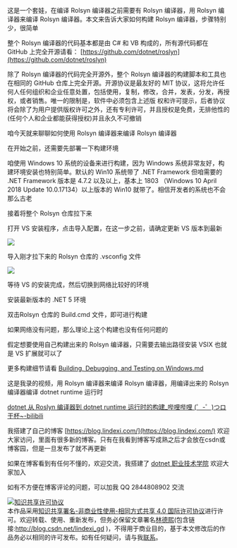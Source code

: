 
这是一个套娃，在编译 Rolsyn 编译器之前需要有 Rolsyn 编译器，用 Rolsyn 编译器来编译 Rolsyn 编译器。本文来告诉大家如何构建 Rolsyn 编译器，步骤特别少，很简单

<!--more-->



<!-- 发布 -->

整个 Rolsyn 编译器的代码基本都是由 C# 和 VB 构成的，所有源代码都在 GitHub 上完全开源请看： [https://github.com/dotnet/roslyn](https://github.com/dotnet/roslyn)

除了 Rolsyn 编译器的代码完全开源外，整个 Rolsyn 编译器的构建脚本和工具也在相同的 GitHub 仓库上完全开源。开源协议是最友好的 MIT 协议，这将允许任何人任何组织和企业任意处置，包括使用，复制，修改，合并，发表，分发，再授权，或者销售。唯一的限制是，软件中必须包含上述版 权和许可提示，后者协议将会除了为用户提供版权许可之外，还有专利许可，并且授权是免费，无排他性的(任何个人和企业都能获得授权)并且永久不可撤销

咱今天就来聊聊如何使用 Rolsyn 编译器来编译 Rolsyn 编译器

在开始之前，还需要先部署一下构建环境

咱使用 Windows 10 系统的设备来进行构建，因为 Windows 系统非常友好，构建环境安装也特别简单。默认的 Win10 系统带了 .NET Framework 但咱需要的 .NET Framework 版本是 4.7.2 以及以上，基本上 1803 （Windows 10 April 2018 Update 10.0.17134）以上版本的 Win10 就带了。相信开发者的系统也不会那么古老

接着将整个 Rolsyn 仓库拉下来

打开 VS 安装程序，点击导入配置，在这一步之前，请确定更新 VS 版本到最新

<!-- ![](image/dotnet 编译 Rolsyn 编译器/dotnet 编译 Rolsyn 编译器0.png) -->

![](http://image.acmx.xyz/lindexi%2F2020121848396081.jpg)

导入刚才拉下来的 Rolsyn 仓库的 .vsconfig 文件

<!-- ![](image/dotnet 编译 Rolsyn 编译器/dotnet 编译 Rolsyn 编译器1.png) -->

![](http://image.acmx.xyz/lindexi%2F2020121849177287.jpg)

等待 VS 的安装完成，然后切换到网络比较好的环境

安装最新版本的 .NET 5 环境

双击Rolsyn 仓库的 Build.cmd 文件，即可进行构建

如果网络没有问题，那么理论上这个构建也没有任何问题的

假定想要使用自己构建出来的 Rolsyn 编译器，只需要去输出路径安装 VSIX 也就是 VS 扩展就可以了

更多构建细节请看 [Building, Debugging, and Testing on Windows.md](https://github.com/dotnet/roslyn/blob/master/docs/contributing/Building,%20Debugging,%20and%20Testing%20on%20Windows.md)

这是我录的视频，用 Rolsyn 编译器来编译 Rolsyn 编译器，用编译出来的 Rolsyn 编译器编译 dotnet runtime 运行时

[dotnet 从 Roslyn 编译器到 dotnet runtime 运行时的构建_哔哩哔哩 (゜-゜)つロ 干杯~-bilibili](https://www.bilibili.com/video/BV1e541157CB )



我搭建了自己的博客 [https://blog.lindexi.com/](https://blog.lindexi.com/) 欢迎大家访问，里面有很多新的博客。只有在我看到博客写成熟之后才会放在csdn或博客园，但是一旦发布了就不再更新

如果在博客看到有任何不懂的，欢迎交流，我搭建了 [dotnet 职业技术学院](https://t.me/dotnet_campus) 欢迎大家加入

如有不方便在博客评论的问题，可以加我 QQ 2844808902 交流

<a rel="license" href="http://creativecommons.org/licenses/by-nc-sa/4.0/"><img alt="知识共享许可协议" style="border-width:0" src="https://licensebuttons.net/l/by-nc-sa/4.0/88x31.png" /></a><br />本作品采用<a rel="license" href="http://creativecommons.org/licenses/by-nc-sa/4.0/">知识共享署名-非商业性使用-相同方式共享 4.0 国际许可协议</a>进行许可。欢迎转载、使用、重新发布，但务必保留文章署名[林德熙](http://blog.csdn.net/lindexi_gd)(包含链接:http://blog.csdn.net/lindexi_gd )，不得用于商业目的，基于本文修改后的作品务必以相同的许可发布。如有任何疑问，请与我[联系](mailto:lindexi_gd@163.com)。